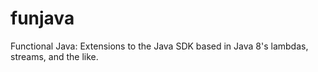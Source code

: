 funjava
=======

Functional Java: Extensions to the Java SDK based in Java 8's lambdas, streams, and the like.
